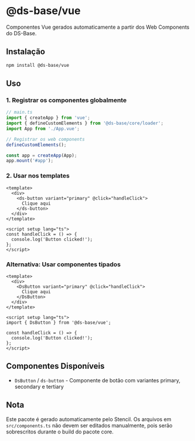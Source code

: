 # @ds-base/vue

Componentes Vue gerados automaticamente a partir dos Web Components do DS-Base.

## Instalação

```bash
npm install @ds-base/vue
```

## Uso

### 1. Registrar os componentes globalmente

```typescript
// main.ts
import { createApp } from 'vue';
import { defineCustomElements } from '@ds-base/core/loader';
import App from './App.vue';

// Registrar os web components
defineCustomElements();

const app = createApp(App);
app.mount('#app');
```

### 2. Usar nos templates

```vue
<template>
  <div>
    <ds-button variant="primary" @click="handleClick">
      Clique aqui
    </ds-button>
  </div>
</template>

<script setup lang="ts">
const handleClick = () => {
  console.log('Button clicked!');
};
</script>
```

### Alternativa: Usar componentes tipados

```vue
<template>
  <div>
    <DsButton variant="primary" @click="handleClick">
      Clique aqui
    </DsButton>
  </div>
</template>

<script setup lang="ts">
import { DsButton } from '@ds-base/vue';

const handleClick = () => {
  console.log('Button clicked!');
};
</script>
```

## Componentes Disponíveis

- `DsButton` / `ds-button` - Componente de botão com variantes primary, secondary e tertiary

## Nota

Este pacote é gerado automaticamente pelo Stencil. Os arquivos em `src/components.ts` 
não devem ser editados manualmente, pois serão sobrescritos durante o build do pacote core.

